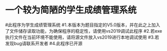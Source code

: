 # 一个较为简陋的学生成绩管理系统

#此程序为学生成绩管理系统
#1.本版本为题目指定的V5.0版本，并在此之上加入了文件储存读取功能，为确保程序的稳定性，请使用vs2019调试此程序
#2.若exe执行文件在当前环境不能使用，请将源文件放入vs2019进行本地调试使用
#3.若发现bug请联系开发者
#4.此程序已开源
